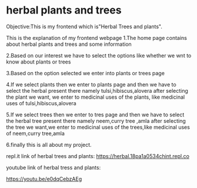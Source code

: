 # herbal plants and trees
Objective:This is my frontend which is"Herbal Trees and plants".

This is the explanation of my frontend webpage
1.The home page contains about herbal plants and trees and some information

2.Based on our interest we have to select the options like whether we wnt to know about plants or trees

3.Based on the option selected we enter into plants or trees page 

4.If we select plants then we enter to plants page and then we have to select the herbal present there namely tulsi,hibiscus,alovera after selecting the plant we want, we enter to medicinal uses of the plants, like medicinal uses of tulsi,hibiscus,alovera

5.If we select trees then we enter to tres page and then we have to select the herbal tree present there namely neem,curry tree ,amla after selecting the tree we want,we enter to medicinal uses of the trees,like medicinal uses of neem,curry tree,amla

6.finally this is all about my project.

repl.it link of herbal trees and plants:
https://herbal.18pa1a0534chint.repl.co

youtube link of herbal tress and plants:

https://youtu.be/e0dqCebzAEg



